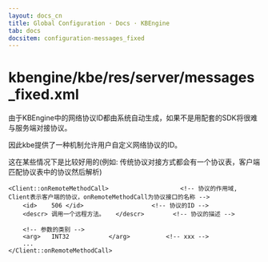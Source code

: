 ```yaml
---
layout: docs_cn
title: Global Configuration · Docs · KBEngine
tab: docs
docsitem: configuration-messages_fixed
---
```


kbengine/kbe/res/server/messages_fixed.xml
===================

由于KBEngine中的网络协议ID都由系统自动生成，如果不是用配套的SDK将很难与服务端对接协议。

因此kbe提供了一种机制允许用户自定义网络协议的ID。

这在某些情况下是比较好用的(例如: 传统协议对接方式都会有一个协议表，客户端匹配协议表中的协议然后解析)

	<Client::onRemoteMethodCall>					<!-- 协议的作用域, Client表示客户端的协议，onRemoteMethodCall为协议接口的名称 -->
		<id>	506	</id>					<!-- 协议的ID -->
		<descr>	调用一个远程方法。	</descr>		<!-- 协议的描述 -->

		<!-- 参数的类别 -->
		<arg>	INT32			</arg>			<!-- xxx -->
		...
	</Client::onRemoteMethodCall>